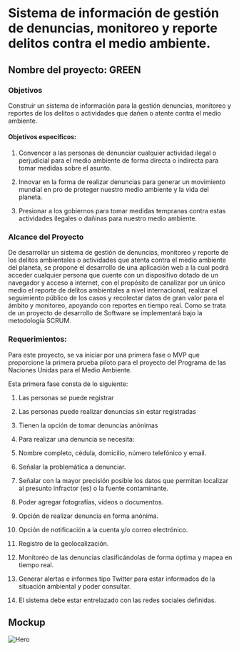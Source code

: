 # Sistema de información de gestión de denuncias, monitoreo y reporte delitos contra el medio ambiente.

## Nombre del proyecto: GREEN

### Objetivos
Construir un sistema de información para la gestión denuncias, monitoreo y reportes de los delitos o actividades que dañen o atente contra el medio ambiente.

#### Objetivos específicos:

1. Convencer a las personas de denunciar cualquier actividad ilegal o perjudicial para el medio ambiente de forma directa o indirecta para tomar medidas sobre el asunto.

2. Innovar en la forma de realizar denuncias para generar un movimiento mundial en pro de proteger nuestro medio ambiente y la vida del planeta.

3. Presionar a los gobiernos para tomar medidas tempranas contra estas actividades ilegales o dañinas para nuestro medio ambiente.

### Alcance del Proyecto
De desarrollar un sistema de gestión de denuncias, monitoreo y reporte de los delitos ambientales o actividades que atenta contra el medio ambiente del planeta, se propone el desarrollo de una aplicación web a la cual podrá acceder cualquier persona que cuente con un dispositivo dotado de un navegador y acceso a internet, con el propósito de canalizar por un único medio el reporte de delitos ambientales a nivel internacional, realizar el seguimiento público de los casos y recolectar datos de gran valor para el ámbito y monitoreo, apoyando con reportes en tiempo real. Como se trata de un proyecto de desarrollo de Software se implementará bajo la metodología SCRUM.

### Requerimientos:

Para este proyecto, se va iniciar por una primera fase o MVP que proporcione la primera prueba piloto para el proyecto del Programa de las Naciones Unidas para el Medio Ambiente. 

Esta primera fase consta de lo siguiente:

1. Las personas se puede registrar

2. Las personas puede realizar denuncias sin estar registradas 

3. Tienen la opción de tomar denuncias anónimas 

4. Para realizar una denuncia se necesita: 

5. Nombre completo, cédula, domicilio, número telefónico y email.

6. Señalar la problemática a denunciar.

7. Señalar con la mayor precisión posible los datos que permitan localizar al presunto infractor (es) o la fuente contaminante.

8. Poder agregar fotografías, vídeos o documentos. 

9. Opción de realizar denuncia en forma anónima. 

10. Opción de notificación a la cuenta y/o correo electrónico.

11. Registro de la geolocalización.

12. Monitoréo de las denuncias clasificándolas de forma óptima y mapea en tiempo real.

13. Generar alertas e informes tipo Twitter para estar informados de la situación ambiental y poder consultar.

14. El sistema debe estar entrelazado con las redes sociales definidas. 

## Mockup
![Hero](https://github.com/jsnunki/green-project/blob/master/mockups/hero.png)
